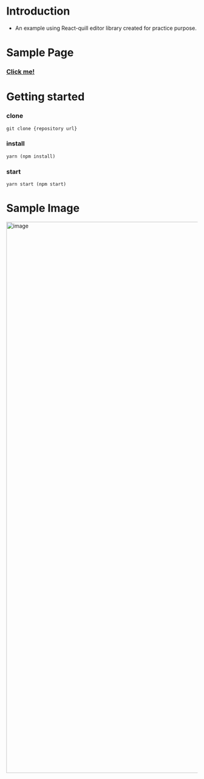 # Introduction

- An example using React-quill editor library created for practice purpose.

# Sample Page

### [Click me!](http://react-quill-editor-example.s3-website.ap-northeast-2.amazonaws.com/)

# Getting started

### clone

```
git clone {repository url}
```

### install

```
yarn (npm install)
```

### start

```
yarn start (npm start)
```

# Sample Image

<img width="1449" alt="image" src="https://user-images.githubusercontent.com/65105537/183710807-b39b8351-6647-4d1c-9859-e2cd258865c2.png">
